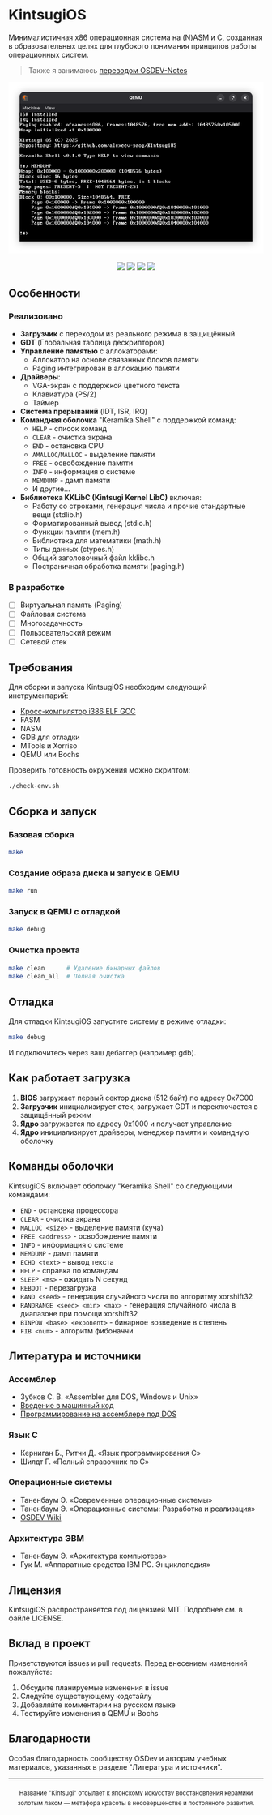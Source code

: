 # KintsugiOS
Минималистичная x86 операционная система на (N)ASM и C, созданная в образовательных целях для глубокого понимания принципов работы операционных систем.

 > Также я занимаюсь [переводом OSDEV-Notes](https://github.com/alexeev-prog/Osdev-Notes-RU)

![main](./gallery/image.png)

<div align="center">
<img src=https://img.shields.io/github/languages/top/alexeev-prog/KintsugiOS>
<img src=https://img.shields.io/github/license/alexeev-prog/KintsugiOS>
<img src=https://img.shields.io/github/stars/alexeev-prog/KintsugiOS>
<img src="https://img.shields.io/github/issues/alexeev-prog/KintsugiOS">
</div>

## Особенности

### Реализовано
- **Загрузчик** с переходом из реального режима в защищённый
- **GDT** (Глобальная таблица дескрипторов)
- **Управление памятью** с аллокаторами:
  - Аллокатор на основе связанных блоков памяти
  - Paging интегрирован в аллокацию памяти
- **Драйверы**:
  - VGA-экран с поддержкой цветного текста
  - Клавиатура (PS/2)
  - Таймер
- **Система прерываний** (IDT, ISR, IRQ)
- **Командная оболочка** "Keramika Shell" с поддержкой команд:
  - `HELP` - список команд
  - `CLEAR` - очистка экрана
  - `END` - остановка CPU
  - `AMALLOC`/`MALLOC` - выделение памяти
  - `FREE` - освобождение памяти
  - `INFO` - информация о системе
  - `MEMDUMP` - дамп памяти
  - И другие...
- **Библиотека KKLibC (Kintsugi Kernel LibC)** включая:
  - Работу со строками, генерация числа и прочие стандартные вещи (stdlib.h)
  - Форматированный вывод (stdio.h)
  - Функции памяти (mem.h)
  - Библиотека для математики (math.h)
  - Типы данных (ctypes.h)
  - Общий заголовочный файл kklibc.h
  - Постраничная обработка памяти (paging.h)

### В разработке
- [ ] Виртуальная память (Paging)
- [ ] Файловая система
- [ ] Многозадачность
- [ ] Пользовательский режим
- [ ] Сетевой стек

## Требования

Для сборки и запуска KintsugiOS необходим следующий инструментарий:

- [Кросс-компилятор i386 ELF GCC](http://newos.org/toolchains/i386-elf-15.1.0-Linux-x86_64.tar.xz)
- FASM
- NASM
- GDB для отладки
- MTools и Xorriso
- QEMU или Bochs

Проверить готовность окружения можно скриптом:
```bash
./check-env.sh
```

## Сборка и запуск

### Базовая сборка
```bash
make
```

### Создание образа диска и запуск в QEMU
```bash
make run
```

### Запуск в QEMU с отладкой
```bash
make debug
```

### Очистка проекта
```bash
make clean      # Удаление бинарных файлов
make clean_all  # Полная очистка
```

## Отладка

Для отладки KintsugiOS запустите систему в режиме отладки:
```bash
make debug
```

И подключитесь через ваш дебаггер (например gdb).

## Как работает загрузка

1. **BIOS** загружает первый сектор диска (512 байт) по адресу 0x7C00
2. **Загрузчик** инициализирует стек, загружает GDT и переключается в защищённый режим
3. **Ядро** загружается по адресу 0x1000 и получает управление
4. **Ядро** инициализирует драйверы, менеджер памяти и командную оболочку

## Команды оболочки

KintsugiOS включает оболочку "Keramika Shell" со следующими командами:

- `END` - остановка процессора
- `CLEAR` - очистка экрана
- `MALLOC <size>` - выделение памяти (куча)
- `FREE <address>` - освобождение памяти
- `INFO` - информация о системе
- `MEMDUMP` - дамп памяти
- `ECHO <text>` - вывод текста
- `HELP` - справка по командам
- `SLEEP <ms>` - ожидать N секунд
- `REBOOT` - перезагрузка
- `RAND <seed>` - генерация случайного числа по алгоритму xorshift32
- `RANDRANGE <seed> <min> <max>` - генерация случайного числа в диапазоне при помощи xorshift32
- `BINPOW <base> <exponent>` - бинарное возведение в степень
- `FIB <num>` - алгоритм фибоначчи

## Литература и источники

### Ассемблер
- Зубков С. В. «Assembler для DOS, Windows и Unix»
- [Введение в машинный код](http://wasm.ru/article.php?article=1022001)
- [Программирование на ассемблере под DOS](http://wasm.ru/article.php?article=1022003)

### Язык C
- Керниган Б., Ритчи Д. «Язык программирования C»
- Шилдт Г. «Полный справочник по C»

### Операционные системы
- Таненбаум Э. «Современные операционные системы»
- Таненбаум Э. «Операционные системы: Разработка и реализация»
- [OSDEV Wiki](http://osdev.org)

### Архитектура ЭВМ
- Таненбаум Э. «Архитектура компьютера»
- Гук М. «Аппаратные средства IBM PC. Энциклопедия»

## Лицензия

KintsugiOS распространяется под лицензией MIT. Подробнее см. в файле LICENSE.

## Вклад в проект

Приветствуются issues и pull requests. Перед внесением изменений пожалуйста:
1. Обсудите планируемые изменения в issue
2. Следуйте существующему кодстайлу
3. Добавляйте комментарии на русском языке
4. Тестируйте изменения в QEMU и Bochs

## Благодарности

Особая благодарность сообществу OSDev и авторам учебных материалов, указанных в разделе "Литература и источники".

---

<div align="center">
<sub>Название "Kintsugi" отсылает к японскому искусству восстановления керамики золотым лаком — метафора красоты в несовершенстве и постоянного развития.</sub>
</div>
